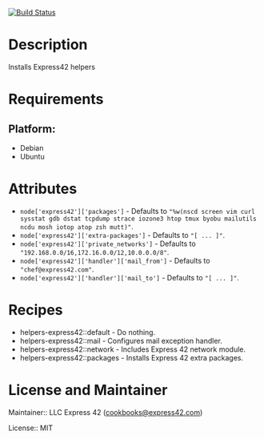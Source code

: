 [![Build Status](https://travis-ci.org/express42-cookbooks/helpers-express42.svg?branch=master)](https://travis-ci.org/express42-cookbooks/helpers-express42)

# Description

Installs Express42 helpers

# Requirements

## Platform:

* Debian
* Ubuntu

# Attributes

* `node['express42']['packages']` -  Defaults to `"%w(nscd screen vim curl sysstat gdb dstat tcpdump strace iozone3 htop tmux byobu mailutils ncdu mosh iotop atop zsh mutt)"`.
* `node['express42']['extra-packages']` -  Defaults to `"[ ... ]"`.
* `node['express42']['private_networks']` -  Defaults to `"192.168.0.0/16,172.16.0.0/12,10.0.0.0/8"`.
* `node['express42']['handler']['mail_from']` -  Defaults to `"chef@express42.com"`.
* `node['express42']['handler']['mail_to']` -  Defaults to `"[ ... ]"`.

# Recipes

* helpers-express42::default - Do nothing.
* helpers-express42::mail - Configures mail exception handler.
* helpers-express42::network - Includes Express 42 network module.
* helpers-express42::packages - Installs Express 42 extra packages.

# License and Maintainer

Maintainer:: LLC Express 42 (<cookbooks@express42.com>)

License:: MIT
